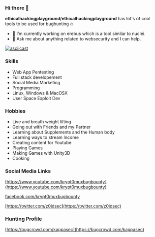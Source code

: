 ### Hi there 👋

**ethicalhackingplayground/ethicalhackingplayground** has lot's of cool tools to be used for bughunting 🔥

- 🔭 I’m currently working on erebus which is a tool similar to nuclei.
- 💬 Ask me about anything related to websecurity and I can help.


[![asciicast](https://asciinema.org/a/3CiRBTDkvZhI36jqGEz57MYvm.svg)](https://asciinema.org/a/3CiRBTDkvZhI36jqGEz57MYvm)


### Skills

- Web App Pentesting
- Full stack developement
- Social Media Marketing
- Programming 
- Linux, Windows & MacOSX
- User Space Exploit Dev

### Hobbies

- Live and breath weight lifting
- Going out with Friends and my Partner
- Learning about Supplements and the Human body
- Learning ways to stream Income
- Creating content for Youtube
- Playing Games
- Making Games with Unity3D
- Cooking

### Social Media Links

[https://www.youtube.com/krypt0muxbugbounty](https://www.youtube.com/krypt0muxbugbounty)

[facebook.com/krypt0muxbugbounty](facebook.com/krypt0muxbugbounty)

[https://twitter.com/z0idsec](https://twitter.com/z0idsec)


### Hunting Profile

[https://bugcrowd.com/kappasec](https://bugcrowd.com/kappasec)



